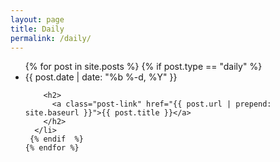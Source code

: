 ```yaml
---
layout: page
title: Daily
permalink: /daily/
---
```

<div class="home">

 

  <ul class="post-list">
    {% for post in site.posts %}
     {% if post.type == "daily"  %}
      <li>
        <span class="post-meta">{{ post.date | date: "%b %-d, %Y" }}</span>

        <h2>
          <a class="post-link" href="{{ post.url | prepend: site.baseurl }}">{{ post.title }}</a>
        </h2>
      </li>
  	 {% endif  %}
    {% endfor %}
  </ul>

  <!-- <p class="rss-subscribe">subscribe <a href="{{ "/feed.xml" | prepend: site.baseurl }}">via RSS</a></p> -->

</div>